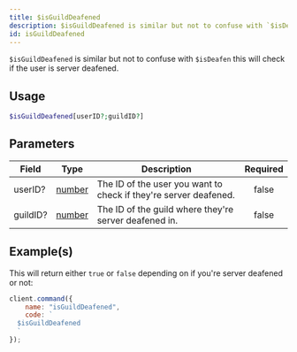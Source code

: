 ```yaml
---
title: $isGuildDeafened
description: $isGuildDeafened is similar but not to confuse with `$isDeafen` this will check if the user is server deafened.
id: isGuildDeafened
---
```


`$isGuildDeafened` is similar but not to confuse with `$isDeafen` this will check if the user is server deafened.

## Usage

```php
$isGuildDeafened[userID?;guildID?]
```

## Parameters

| Field    | Type                                                                                              | Description                                                      | Required |
| -------- | ------------------------------------------------------------------------------------------------- | ---------------------------------------------------------------- | :------: |
| userID?  | [number](https://developer.mozilla.org/en-US/docs/Web/JavaScript/Reference/Global_Objects/Number) | The ID of the user you want to check if they're server deafened. |  false   |
| guildID? | [number](https://developer.mozilla.org/en-US/docs/Web/JavaScript/Reference/Global_Objects/Number) | The ID of the guild where they're server deafened in.            |  false   |

## Example(s)

This will return either `true` or `false` depending on if you're server deafened or not:

```javascript
client.command({
    name: "isGuildDeafened",
    code: `
  $isGuildDeafened
  `
});
```
